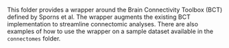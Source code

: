 This folder provides a wrapper around the Brain Connectivity Toolbox (BCT) defined by Sporns et al. The wrapper augments the existing BCT implementation to streamline connectomic analyses. There are also examples of how to use the wrapper on a sample dataset available in the `connectomes` folder.